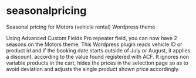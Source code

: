 # seasonalpricing
Seasonal pricing for Motors (vehicle rental) Wordpress theme

Using Advanced Custom Fields Pro repeater field, you can now have 2 seasons on the Motors theme. 
This Wordpress plugin reads vehicle ID or product id and if the booking date starts outside of July or August, it applies a discount, according to the value found registered with ACF. 
It ignores non variable products in the cart, hides the prices in the selection page so as to avoid deviation and adjusts the single product shown price accordingly.
